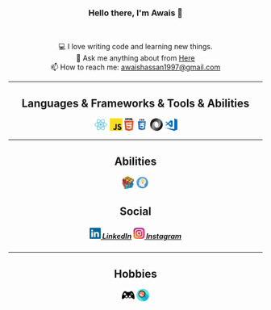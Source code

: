 <h3 align="center">Hello there, I'm Awais 👋</h3>
<br>
<p align="center">
  💻 I love writing code and learning new things.
  <br>
  💬 Ask me anything about from <a href="https://github.com/AWAIS97/AWAIS97/issues" title="Issues">Here</a>
  <br>
  📫 How to reach me: <a href="mailto: awaishassan1997@gmail.com">awaishassan1997@gmail.com</a>
</p>

<hr>

<h2 align="center">Languages & Frameworks & Tools & Abilities</h2>

<p align="center">
  <code><img title="React" height="25" src="images/react.svg"></code>
  <code><img title="Javascript" height="25" src="images/javascript.svg"></code>
  <code><img title="HTML5" height="25" src="images/html5.svg"></code>
  <code><img title="CSS" height="25" src="images/css.svg"></code>
  <code><img title="JSON" height="25" src="images/json.svg"></code>
  <code><img title="VScode" height="25" src="images/vscode.svg"></code>
</p>

<hr>

<h2 align="center">Abilities</h2>

<p align="center">
  <code><img title="Problem Solving" height="25" src="images/problemSolving.png"></code>
  <code><img title="Creative Ideas" height="25" src="images/creative.svg"></code>
</p>

<h2 align="center">Social</h2>
<h5 align="center">
    <a href="https://www.linkedin.com/in/awais-hassan-7bb3b5133/" title="LinkedIn Profile">
      <img width="22" src="images//linkedin.svg"> LinkedIn</a>
    <a href="https://www.instagram.com/awwaais/" title="Instagram Profile">
      <img width="22" src="images/instagram.svg"> Instagram</a>
</h5>
<hr>

<h2 align="center">Hobbies</h2>

<p align="center">
  <code><img title="EGaming" height="25" src="images/video-game.svg"></code>
  <code><img title="Research" height="25" src="images/research.svg"></code>
  
</p>

